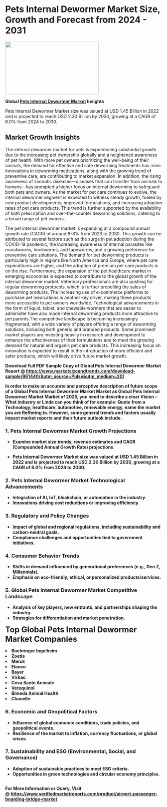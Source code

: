 <H1>Pets Internal Dewormer Market Size, Growth and Forecast from 2024 - 2031</H1><img class="aligncenter size-medium wp-image-584254" src="https://thirdeyenews.in/wp-content/uploads/2024/09/Global-Market-Research-300x168.jpeg" alt="" width="300" height="168" /><p><strong>Global&nbsp;<a href="https://www.marketsizeandtrends.com/download-sample/861440/&amp;utm_source=Pulse&amp;utm_medium=201">Pets Internal Dewormer Market</a> Insights</strong></p><p>Pets Internal Dewormer Market size was valued at USD 1.45 Billion in 2022 and is projected to reach USD 2.30 Billion by 2030, growing at a CAGR of 6.0% from 2024 to 2030.</p><p><h2>Market Growth Insights</h2><p>The internal dewormer market for pets is experiencing substantial growth due to the increasing pet ownership globally and a heightened awareness of pet health. With more pet owners prioritizing the well-being of their animals, the demand for effective and safe deworming treatments has risen. Innovations in deworming medications, along with the growing trend of preventive care, are contributing to market expansion. In addition, the rising awareness of zoonotic diseases—diseases that can transfer from animals to humans—has prompted a higher focus on internal deworming to safeguard both pets and owners. As the market for pet care continues to evolve, the internal dewormer segment is expected to witness steady growth, fueled by new product developments, improved formulations, and increasing adoption rates of pet care products. This trend is further supported by the availability of both prescription and over-the-counter deworming solutions, catering to a broad range of pet owners.</p><p><strong></strong></p><p>The pet internal dewormer market is expanding at a compound annual growth rate (CAGR) of around 6-8% from 2023 to 2030. This growth can be attributed to several factors such as the surge in pet adoption during the COVID-19 pandemic, the increasing awareness of internal parasites like roundworms, hookworms, and tapeworms, and a growing preference for preventive care solutions. The demand for pet deworming products is particularly high in regions like North America and Europe, where pet care expenditures are higher, and the adoption of premium pet care products is on the rise. Furthermore, the expansion of the pet healthcare market in emerging economies is expected to contribute to the global growth of the internal dewormer market. Veterinary professionals are also pushing for regular deworming protocols, which is further propelling the sales of deworming products. The increasing use of e-commerce platforms to purchase pet medications is another key driver, making these products more accessible to pet owners worldwide. Technological advancements in the form of liquid, tablet, and chewable wormers that are easier to administer have also made internal deworming products more attractive to pet parents.The competitive landscape is becoming increasingly fragmented, with a wide variety of players offering a range of deworming solutions, including both generic and branded products. Some prominent market players are investing heavily in research and development to enhance the effectiveness of their formulations and to meet the growing demand for natural and organic pet care products. This increasing focus on innovation is expected to result in the introduction of more efficient and safer products, which will likely drive future market growth.<p><strong></p><p><span class=""><strong>Download Full PDF Sample Copy of Global Pets Internal Dewormer Market Report</strong> @ <a href="https://www.marketsizeandtrends.com/download-sample/861440/&amp;utm_source=Pulse&amp;utm_medium=201" target="_blank">https://www.marketsizeandtrends.com/download-sample/861440/&amp;utm_source=Pulse&amp;utm_medium=201</a></span></p><p>In order to make an accurate and perceptive description of future scope of a Global&nbsp;Pets Internal Dewormer Market Market as Global&nbsp;Pets Internal Dewormer Market Market of 2025, you need to describe a clear Vision &ndash; What Industry or Linda can you think of for example: Quote from a Technology, healthcare, automotive, renewable energy, name the market you are Reffering to. However, some general trends and factors usually impact market reports and their future outlook include:</p><h3>1.&nbsp;<strong>Pets Internal Dewormer Market Growth Projections</strong></h3><ul><li>Examine market size trends, revenue estimates and CAGR (Compounded Annual Growth Rate) projections.</li><li><p>Pets Internal Dewormer Market size was valued at USD 1.45 Billion in 2022 and is projected to reach USD 2.30 Billion by 2030, growing at a CAGR of 6.0% from 2024 to 2030.</p></li></ul><h3>2.&nbsp;<strong>Pets Internal Dewormer Market Technological Advancements</strong></h3><ul><li>Integration of AI, IoT, blockchain, or automation in the industry.</li><li>Innovations driving cost reductions or improving efficiency.</li></ul><h3>3.&nbsp;<strong>Regulatory and Policy Changes</strong></h3><ul><li>Impact of global and regional regulations, including sustainability and carbon-neutral goals.</li><li>Compliance challenges and opportunities tied to government initiatives.</li></ul><h3>4.&nbsp;<strong>Consumer Behavior Trends</strong></h3><ul><li>Shifts in demand influenced by generational preferences (e.g., Gen Z, Millennials).</li><li>Emphasis on eco-friendly, ethical, or personalized products/services.</li></ul><h3>5.&nbsp;<strong>Global Pets Internal Dewormer Market Competitive Landscape</strong></h3><ul><li>Analysis of key players, new entrants, and partnerships shaping the industry.</li><li>Strategies for differentiation and market penetration.</li></ul><p data-pm-slice="1 1 []"><span style="color: inherit; font-family: inherit; font-size: 25px;">Top Global Pets Internal Dewormer Market Companies</span></p><div class="" data-test-id=""><p><li>Boehringer Ingelheim</li><li> Zoetis</li><li> Merck</li><li> Elanco</li><li> Bayer</li><li> Virbac</li><li> Ceva Sante Animale</li><li> Vetoquinol</li><li> Bimeda Animal Health</li><li> Chanelle</li></p></div><h3>6.&nbsp;<strong>Economic and Geopolitical Factors</strong></h3><ul><li>Influence of global economic conditions, trade policies, and geopolitical events.</li><li>Resilience of the market to inflation, currency fluctuations, or global crises.</li></ul><h3>7.&nbsp;<strong>Sustainability and ESG (Environmental, Social, and Governance)</strong></h3><ul><li>Adoption of sustainable practices to meet ESG criteria.</li><li>Opportunities in green technologies and circular economy principles.</li></ul><h2><strong style="font-size: 14px;">For More Information or Query, Visit @&nbsp;</strong><a style="background-color: #ffffff; font-size: 14px;" href="https://www.marketsizeandtrends.com/report/pets-internal-dewormer-market/" target="_blank">https://www.verifiedmarketreports.com/product/airport-passenger-boarding-bridge-market</a></h2>
